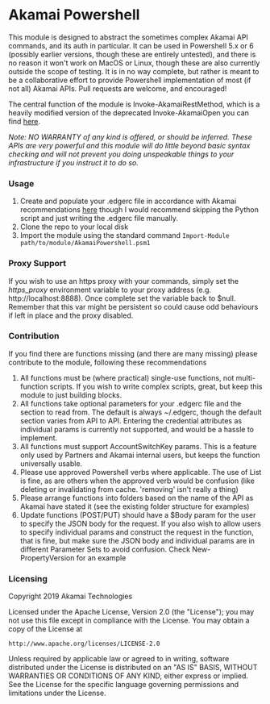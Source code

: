 # Akamai Powershell

This module is designed to abstract the sometimes complex Akamai API commands, and its auth in particular. It can be used in Powershell 5.x or 6 (possibly earlier versions, though these are entirely untested), and there is no reason it won't work on MacOS or Linux, though these are also currently outside the scope of testing. It is in no way complete, but rather is meant to be a collaborative effort to provide Powershell implementation of most (if not all) Akamai APIs. Pull requests are welcome, and encouraged!

The central function of the module is Invoke-AkamaiRestMethod, which is a heavily modified version of the deprecated Invoke-AkamaiOpen you can find [here](https://github.com/akamai/AkamaiOPEN-edgegrid-powershell).

*Note: NO WARRANTY of any kind is offered, or should be inferred. These APIs are very powerful and this module will do little beyond basic syntax checking and will not prevent you doing unspeakable things to your infrastructure if you instruct it to do so.*

### Usage

1. Create and populate your .edgerc file in accordance with Akamai recommendations [here](https://developer.akamai.com/legacy/introduction/Conf_Client.html) though I would recommend skipping the Python script and just writing the .edgerc file manually.
2. Clone the repo to your local disk
3. Import the module using the standard command `Import-Module path/to/module/AkamaiPowershell.psm1`

### Proxy Support

If you wish to use an https proxy with your commands, simply set the *https_proxy* environment variable to your proxy address (e.g. http://localhost:8888). Once complete set the variable back to $null. Remember that this var might be persistent so could cause odd behaviours if left in place and the proxy disabled.

### Contribution

If you find there are functions missing (and there are many missing) please contribute to the module, following these recommendations

1. All functions must be (where practical) single-use functions, not multi-function scripts. If you wish to write complex scripts, great, but keep this module to just building blocks.
2. All functions take optional parameters for your .edgerc file and the section to read from. The default is always ~/.edgerc, though the default section varies from API to API. Entering the credential attributes as individual params is currently not supported, and would be a hassle to implement.
3. All functions must support AccountSwitchKey params. This is a feature only used by Partners and Akamai internal users, but keeps the function universally usable.
4. Please use approved Powershell verbs where applicable. The use of List is fine, as are others when the approved verb would be confusion (like deleting or invalidating from cache. 'removing' isn't really a thing)
5. Please arrange functions into folders based on the name of the API as Akamai have stated it (see the existing folder structure for examples)
6. Update functions (POST/PUT) should have a $Body param for the user to specify the JSON body for the request. If you also wish to allow users to specify individual params and construct the request in the function, that is fine, but make sure the JSON body and individual params are in different Parameter Sets to avoid confusion. Check New-PropertyVersion for an example

### Licensing

Copyright 2019 Akamai Technologies 
 
Licensed under the Apache License, Version 2.0 (the "License");
you may not use this file except in compliance with the License.
You may obtain a copy of the License at
 
    http://www.apache.org/licenses/LICENSE-2.0
 
Unless required by applicable law or agreed to in writing, software
distributed under the License is distributed on an "AS IS" BASIS,
WITHOUT WARRANTIES OR CONDITIONS OF ANY KIND, either express or implied.
See the License for the specific language governing permissions and
limitations under the License.